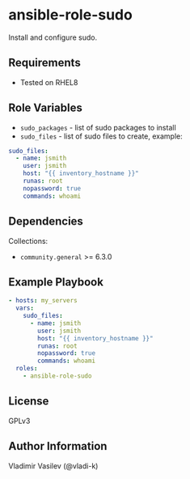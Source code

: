 ansible-role-sudo
====

Install and configure sudo.

Requirements
------------

* Tested on RHEL8

Role Variables
--------------

* `sudo_packages` - list of sudo packages to install
* `sudo_files` - list of sudo files to create, example:
```yaml
sudo_files:
  - name: jsmith
    user: jsmith
    host: "{{ inventory_hostname }}"
    runas: root
    nopassword: true
    commands: whoami
```

Dependencies
------------

Collections:

* `community.general` >= 6.3.0


Example Playbook
----------------

```yaml
- hosts: my_servers
  vars:
    sudo_files:
      - name: jsmith
        user: jsmith
        host: "{{ inventory_hostname }}"
        runas: root
        nopassword: true
        commands: whoami
  roles:
    - ansible-role-sudo
```

License
-------

GPLv3

Author Information
------------------

Vladimir Vasilev (@vladi-k)
